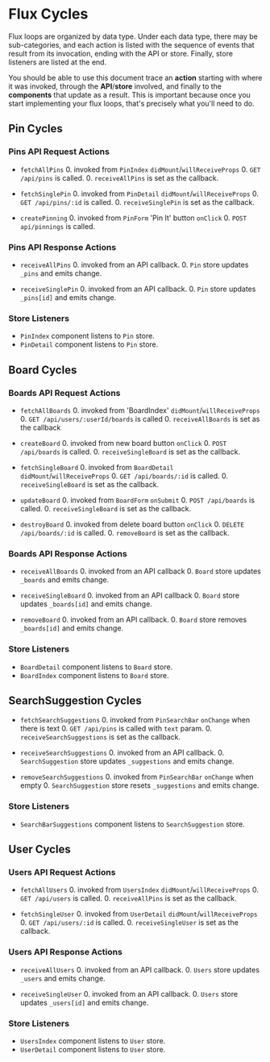 # Flux Cycles

Flux loops are organized by data type. Under each data type, there may
be sub-categories, and each action is listed with the sequence of events
that result from its invocation, ending with the API or store. Finally,
store listeners are listed at the end.

You should be able to use this document trace an **action** starting
with where it was invoked, through the **API**/**store** involved, and
finally to the **components** that update as a result. This is important
because once you start implementing your flux loops, that's precisely
what you'll need to do.


## Pin Cycles

### Pins API Request Actions

* `fetchAllPins`
  0. invoked from `PinIndex` `didMount`/`willReceiveProps`
  0. `GET /api/pins` is called.
  0. `receiveAllPins` is set as the callback.

* `fetchSinglePin`
  0. invoked from `PinDetail` `didMount`/`willReceiveProps`
  0. `GET /api/pins/:id` is called.
  0. `receiveSinglePin` is set as the callback.

* `createPinning`
  0. invoked from `PinForm` 'Pin It' button `onClick`
  0. `POST api/pinnings` is called.

### Pins API Response Actions

* `receiveAllPins`
  0. invoked from an API callback.
  0. `Pin` store updates `_pins` and emits change.

* `receiveSinglePin`
  0. invoked from an API callback.
  0. `Pin` store updates `_pins[id]` and emits change.

### Store Listeners

* `PinIndex` component listens to `Pin` store.
* `PinDetail` component listens to `Pin` store.

## Board Cycles

### Boards API Request Actions

* `fetchAllBoards`
  0. invoked from 'BoardIndex' `didMount`/`willReceiveProps`
  0. `GET /api/users/:userId/boards` is called
  0. `receiveAllBoards` is set as the callback

* `createBoard`
  0. invoked from new board button `onClick`
  0. `POST /api/boards` is called.
  0. `receiveSingleBoard` is set as the callback.

* `fetchSingleBoard`
  0. invoked from `BoardDetail` `didMount`/`willReceiveProps`
  0. `GET /api/boards/:id` is called.
  0. `receiveSingleBoard` is set as the callback.

* `updateBoard`
  0. invoked from `BoardForm` `onSubmit`
  0. `POST /api/boards` is called.
  0. `receiveSingleBoard` is set as the callback.

* `destroyBoard`
  0. invoked from delete board button `onClick`
  0. `DELETE /api/boards/:id` is called.
  0. `removeBoard` is set as the callback.

### Boards API Response Actions

* `receiveAllBoards`
  0. invoked from an API callback
  0. `Board` store updates `_boards` and emits change.

* `receiveSingleBoard`
  0. invoked from an API callback
  0. `Board` store updates `_boards[id]` and emits change.

* `removeBoard`
  0. invoked from an API callback.
  0. `Board` store removes `_boards[id]` and emits change.

### Store Listeners

* `BoardDetail` component listens to `Board` store.
* `BoardIndex` component listens to `Board` store.

## SearchSuggestion Cycles

* `fetchSearchSuggestions`
  0. invoked from `PinSearchBar` `onChange` when there is text
  0. `GET /api/pins` is called with `text` param.
  0. `receiveSearchSuggestions` is set as the callback.

* `receiveSearchSuggestions`
  0. invoked from an API callback.
  0. `SearchSuggestion` store updates `_suggestions` and emits change.

* `removeSearchSuggestions`
  0. invoked from `PinSearchBar` `onChange` when empty
  0. `SearchSuggestion` store resets `_suggestions` and emits change.

### Store Listeners

* `SearchBarSuggestions` component listens to `SearchSuggestion` store.

## User Cycles

### Users API Request Actions

* `fetchAllUsers`
  0. invoked from `UsersIndex` `didMount`/`willReceiveProps`
  0. `GET /api/users` is called.
  0. `receiveAllPins` is set as the callback.

* `fetchSingleUser`
  0. invoked from `UserDetail` `didMount`/`willReceiveProps`
  0. `GET /api/users/:id` is called.
  0. `receiveSingleUser` is set as the callback.

### Users API Response Actions

* `receiveAllUsers`
  0. invoked from an API callback.
  0. `Users` store updates `_users` and emits change.

* `receiveSingleUser`
  0. invoked from an API callback.
  0. `Users` store updates `_users[id]` and emits change.

### Store Listeners

* `UsersIndex` component listens to `User` store.
* `UserDetail` component listens to `User` store.
